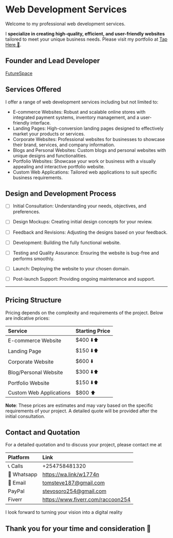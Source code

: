 # Web Development Services

Welcome to my professional web development services.

I **specialize in creating high-quality, efficient, and user-friendly websites** tailored to meet your unique business needs. Please visit my portfolio at [Tap Here 🔗](https://tomsteve.me).

## Founder and Lead Developer
[FutureSpace](https://futurespace.vercel.app/)

## Services Offered
I offer a range of web development services including but not limited to:

- E-commerce Websites: Robust and scalable online stores with integrated payment systems, inventory management, and a user-friendly interface.
- Landing Pages: High-conversion landing pages designed to effectively market your products or services.
- Corporate Websites: Professional websites for businesses to showcase their brand, services, and company information.
- Blogs and Personal Websites: Custom blogs and personal websites with unique designs and functionalities.
- Portfolio Websites: Showcase your work or business with a visually appealing and interactive portfolio website.
- Custom Web Applications: Tailored web applications to suit specific business requirements.
## Design and Development Process
- [ ] Initial Consultation: Understanding your needs, objectives, and preferences.


- [ ] Design Mockups: Creating initial design concepts for your review.


- [ ] Feedback and Revisions: Adjusting the designs based on your feedback.


- [ ] Development: Building the fully functional website.


- [ ] Testing and Quality Assurance: Ensuring the website is bug-free and performs smoothly.


- [ ] Launch: Deploying the website to your chosen domain.


- [ ] Post-launch Support: Providing ongoing maintenance and support.
------
## Pricing Structure
Pricing depends on the complexity and requirements of the project. Below are indicative prices:


| Service                 | Starting Price |
|:------------------------|:---------------|
| E-commerce Website      | $400 ⬇️⬆️      |
| Landing Page            | $150 ⬇️⬆️      |
| Corporate Website       | $600 ⬇️️       |
| Blog/Personal Website   | $300 ⬇️⬆️      |
| Portfolio Website       | $150 ⬇️⬆️      |
| Custom Web Applications | $800 ⬆️        |


**Note**: These prices are estimates and may vary based on the specific requirements of your project. A detailed quote will be provided after the initial consultation.

## Contact and Quotation
For a detailed quotation and to discuss your project, please contact me at 

| Platform    | Link                              |
|:------------|:----------------------------------|
| 📞 Calls    | +254758481320                     |
| 🔗 Whatsapp | https://wa.link/w1774n            |
| 📨 Email    | tomsteve187@gmail.com             |
| PayPal      | stevosoro254@gmail.com            |
| Fiverr      | https://www.fiverr.com/raccoon254 |


I look forward to turning your vision into a digital reality

## Thank you for your time and consideration 🙏